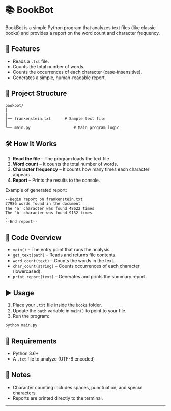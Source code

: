 # 📚 BookBot

BookBot is a simple Python program that analyzes text files (like classic books) and provides a report on the word count and character frequency.

## 🚀 Features
- Reads a `.txt` file.
- Counts the total number of words.
- Counts the occurrences of each character (case-insensitive).
- Generates a simple, human-readable report.

## 📂 Project Structure
```
bookbot/
│
|
│── frankenstein.txt      # Sample text file
│
└── main.py                   # Main program logic
```

## 🛠 How It Works
1. **Read the file** – The program loads the text file 
2. **Word count** – It counts the total number of words.
3. **Character frequency** – It counts how many times each character appears.
4. **Report** – Prints the results to the console.

Example of generated report:
```
--Begin report on frankenstein.txt
77986 words found in the document
The 'a' character was found 48622 times
The 'b' character was found 9132 times
...
--End report--
```

## 📜 Code Overview
- `main()` – The entry point that runs the analysis.
- `get_text(path)` – Reads and returns file contents.
- `word_count(text)` – Counts the words in the text.
- `char_count(string)` – Counts occurrences of each character (lowercased).
- `print_report(text)` – Generates and prints the summary report.

## ▶️ Usage
1. Place your `.txt` file inside the `books` folder.
2. Update the `path` variable in `main()` to point to your file.
3. Run the program:
```bash
python main.py
```

## 📌 Requirements
- Python 3.6+
- A `.txt` file to analyze (UTF-8 encoded)

## 📝 Notes
- Character counting includes spaces, punctuation, and special characters.
- Reports are printed directly to the terminal.

---
